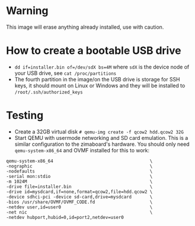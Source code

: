 # Warning 
This image will erase anything already installed, use with caution. 

# How to create a bootable USB drive
- `dd if=installer.bin of=/dev/sdX bs=4M` where `sdX` is the device node of your USB drive, see `cat /proc/partitions`
- The fourth partition in the image/on the USB drive is storage for SSH keys, it should mount on Linux or Windows and they will be installed to `/root/.ssh/authorized_keys`
# Testing
- Create a 32GB virtual disk `# qemu-img create -f qcow2 hdd.qcow2 32G` 
- Start QEMU with usermode networking and SD card emulation. This is a similar configuration to the zimaboard's hardware. You should only need `qemu-system-x86_64` and OVMF installed for this to work:
```
qemu-system-x86_64                                     \
-nographic                                             \
-nodefaults                                            \
-serial mon:stdio                                      \
-m 1024M                                               \
-drive file=installer.bin                              \
-drive id=mysdcard,if=none,format=qcow2,file=hdd.qcow2 \
-device sdhci-pci -device sd-card,drive=mysdcard       \
-bios /usr/share/OVMF/OVMF_CODE.fd                     \
-netdev user,id=user0                                  \
-net nic                                               \
-netdev hubport,hubid=0,id=port2,netdev=user0
